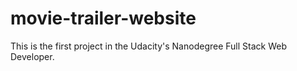# movie-trailer-website
This is the first project in the Udacity's Nanodegree Full Stack Web Developer.
